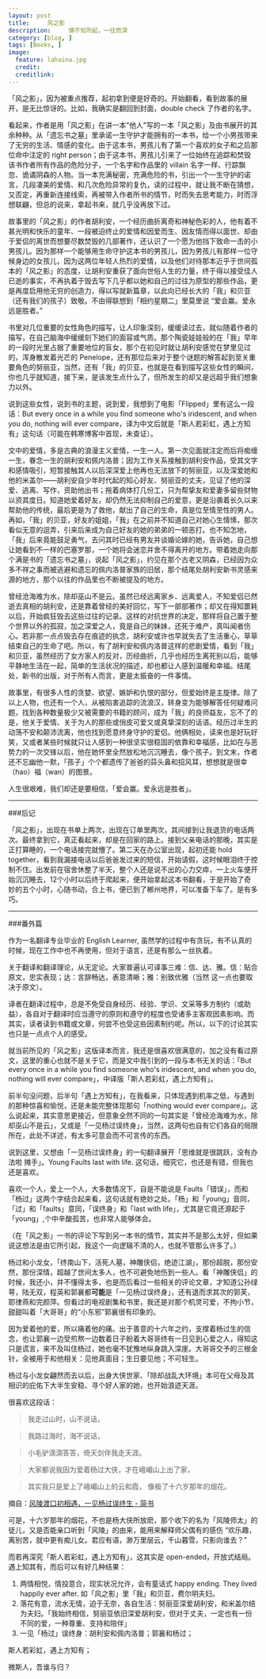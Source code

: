 ```yaml
---
layout: post  
title:     风之影
description:     情不知所起，一往而深
category: [blog, ]  
tags: [Books, ]  
image:
  feature: lahaina.jpg
  credit:   
  creditlink:   
---
```


「风之影」，因为被重点推荐，起初拿到便是好奇的。开始翻看，看到故事的展开，是无比惊讶的。比如，我确实是翻回到封面，double check 了作者的名字。

看起来，作者是用「风之影」在讲一本"他人"写的一本「风之影」及由书展开的其余种种。从「遗忘书之墓」里承诺一生守护才能拥有的一本书，给一个小男孩带来了无穷的生活、情感的变化。由于这本书，男孩儿有了第一个喜欢的女子和之后那位命中注定的 right person；由于这本书，男孩儿引来了一位始终在追踪和焚毁该书作者所有作品的危险分子，一个名字和作品里的 villain 名字一样、行踪飘忽、诡谲阴森的人物。当一本充满秘密，充满危险的书，引出一个一生守护的诺言，几段凄美的爱情、和几次危险异常的复仇，读的过程中，就让我不断在猜想，又否定，再重新连接线索，再被带入作者所书的情节，时而失去思考能力，时而浮想联翩，但总的说来，拿起书来，就几乎没再放下过。

故事里的「风之影」的作者胡利安，一个经历曲折离奇和神秘色彩的人，他有着不甚光明和快乐的童年、一段被迫终止的爱情和因爱而生、因友情而得以面世、却由于爱侣的离世而想要尽数焚毁的几部著作，还认识了一个愿为他挡下致命一击的小男孩儿。因为那样一个能够用生命守护这本书的男孩儿，因为男孩儿有那样一位守候身边的女孩儿，因为这两位年轻人热烈的爱情，以及他们对待那本近乎于世间孤本的「风之影」的态度，让胡利安重获了面向世俗人生的力量，终于得以接受佳人已逝的事实，不再执着于毁去写下几乎都以她和自己的过往为原型的那些作品，更是再度启用他无穷的创造力，得以写就新篇章，以此向已经长大的「我」和贝亚（还有我们的孩子）致敬。不由得联想到「相约星期二」里莫里说 “爱会赢。爱永远是胜者。”

书里对几位重要的女性角色的描写，让人印象深刻，缓缓读过去，就似随着作者的描写，在自己脑海中缓缓刻下她们的面容或气质。那个陶瓷娃娃般的在「我」早年的一段时光里占据了重要地位的盲女，那个在初见时就让胡利安感觉在梦里见过的，浑身散发着光芒的 Penelope，还有那位后来对于整个谜题的解答起到至关重要角色的努丽亚，当然，还有「我」的贝亚，也就是在看到描写这些女性的瞬间，你也几乎就知道，接下来，是该发生点什么了，但所发生的却又是远超乎我们想象力以外。

说到这些女性，说到书的主题，说到爱，我想到了电影「Flipped」里有这么一段话：But every once in a while you find someone who's iridescent, and when you do, nothing will ever compare，译为中文后就是「斯人若彩虹，遇上方知有」这句话（可能在韩寒博客中首现，未查证）。

文中的爱情，多是古典的浪漫主义爱情，一生一人。第一次见面就注定而后将痴缠一生，眷念一生的胡利安和佩内洛普；因为工作关系接触到胡利安作品，受其文字和感情吸引，短暂接触其人以后深深爱上他再也无法放下的努丽亚，以及深爱她和他的米盖尔——胡利安自少年时代起的知心好友、努丽亚的丈夫，见证了他的深爱、逃离、写作，资助他出书；拖着病体打几份工，只为帮挚友和爱妻多留些财物以资其度日。知道她爱着好友，却仍然无法抑制自己的爱意，更是沿袭着长久以来帮助他的传统，最后更是为了救他，献出了自己的生命，真是位至情至性的男人。再如，「我」的贝亚，好友的姐姐，「我」在之前并不知道自己对她心生情愫，那次看似无意的逗弄，引来后来成为自己好友的她的弟弟的一顿恶打。也不知怎地，「我」后来竟能鼓足勇气，去问其时已经有男友并谈婚论嫁的她，告诉她，自己想让她看到不一样的巴塞罗那，一个她将会迷恋并舍不得离开的地方。带着她走向那个满是书的「遗忘书之墓」，说起「风之影」，约见在那个古老又阴森，已经因为众多不祥之事而被逃避和遗忘的佩内洛普家族的旧居，那个结尾处胡利安新书灵感来源的地方，那个以往的作品里也不断被提及的地方。

曾经沧海难为水，除却巫山不是云。虽然已经远离家乡、远离爱人，不知爱侣已然逝去真相的胡利安，还是靠着曾经的美好回忆，写下一部部著作；却又在得知噩耗以后，开始疯狂毁去这些过往的记录。这样的对抗世界的决定，那样将自己置于整个世界以外的孤寂，加之深爱之人，竟是自己的妹妹，还死于难产，真叫闻者伤心。若非那一点点毁去存在痕迹的执念，胡利安或许也早就失去了生活重心，草草结束自己的生命了吧。所以，有了胡利安和佩内洛普这样的悲剧爱情，看到「我」和贝亚，虽然经历了女方家人的反对，历经曲折，几乎也经历生离死别以后，能够平静地生活在一起，简单的生活状况的描述，却也都让人感到温暖和幸福。结尾处，新书的出版，对于所有人而言，更是太振奋的一件事情。

故事里，有很多人性的贪婪、欲望、嫉妒和仇恨的部分，但爱始终是主旋律。除了以上人物，也还有一个人，从被陷害追踪的流浪汉，转身变为能够解答任何疑难问题，找到各种数量极少又被需要的书籍的顾问，成为「我」的良师益友，忘不了的是，他关于爱情、关于为人的那些或俏皮可爱又或真挚深刻的话语。经历过半生的动荡不安和颠沛流离，他也找到愿意终身守护的爱侣。他俩相处，读来也是好玩好笑，又或者某些时候就只让人感到一种很坚实很稳固的依靠和幸福感，比如在与恶势力的一次交锋以后，他在她怀里全然放松地沉沉睡去，像个孩子。到文末，作者还不忘幽他一默，「孩子」个个都遗传了爸爸的蒜头鼻和招风耳，想想就是很幸（hao）福（wan）的图景。

人生很艰难，我们却还是要相信，「爱会赢。爱永远是胜者」。

***

###后记

「风之影」，出现在书单上两次，出现在订单里两次，其间接到让我退货的电话两次。最终拿到它，真正看起来，却是在回家的路上。接到父亲电话的那晚，其实是正打算睡的，一个电话接完就懵了。第二天在办公室出现，起初还能 hold together，看到我漏接电话以后爸爸发过来的短信，开始请假，这时候眼泪终于控制不住。出发前在宿舍休整了半天，整个人还是说不出的心力交瘁，一上火车便开始沉沉睡去，12个小时以后终于爬起来，便开始拿起这本书翻看，于是开始了奇妙的五个小时，心随书动，合上书，便已到了郴州地界，可以准备下车了。是有多巧。

***

###番外篇

作为一名翻译专业毕业的 English Learner, 虽然学的过程中有贪玩，有不认真的时候，现在工作中也不再使用，但对于语言，还是有那么一丝执着。

关于翻译和翻译理论，从无定论。大家普遍认可译事三难：信、达、雅。信：贴合原文，忠实表现；达：言辞畅达，表意清晰；雅：别致优雅（当然 这一点也要取决于原文）。

译者在翻译过程中，总是不免受自身经历、经验、学识、文采等多方制约（或助益），各自对于翻译时应当遵守的原则和遵守的程度也受诸多主客观因素影响。而其实，读者读到书籍或文章，何尝不也受这些因素制约呢。所以，以下的讨论其实也只是一点点个人的感受。

就当前所见的「风之影」这版译本而言，我还是很喜欢很满意的，加之没有看过原文，这里的重心也就不是关于它，而是文中我引到的一段与本书无关的话：「But every once in a while you find someone who's iridescent, and when you do, nothing will ever compare」，中译版「斯人若彩虹，遇上方知有」。

前半句没问题，后半句「遇上方知有」，在我看来，只体现遇到机率之低，与遇到的那种惊喜和愉悦，还是未能完整体现那句「nothing would ever compare」。这么说起来，其实意思更接近，但意象全然不同的一句其实是「曾经沧海难为水，除却巫山不是云」，又或是「一见杨过误终身」，当然，这两句也自有它们各自的局限所在，此处不详述，有太多可意会而不可言传的东西。

说到这里，又想由「一见杨过误终身」的一句翻译展开「思维就是很跳跃，没有办法啦 摊手」。Young Faults last with life. 这句话，细究它，也还是有错，但我也还是喜欢。

喜欢一个人，爱上一个人，大多数情况下，自是不能说是 Faults「错误」，而和「杨过」这两个字结合起来看，这句话就有绝妙之处。「杨」和「young」音同，「过」和「faults」意同，「误终身」和「last with life」，尤其是它竟还源起于「young」,个中辛酸孤苦，也非常人能够体会。

（在「风之影」一书的评论下写到另一本书的情节，其实并不是那么太好，但如果说这想法是由它所引起，我这个一向逻辑不清的人，也就不管那么许多了。）

杨过和小龙女，「终南山下，活死人墓，神雕侠侣，绝迹江湖」，那份超脱，那份安然，那份深情，超越了世间太多人，也不可避免地伤到一些人。看「神雕侠侣」的时候，我还小，并不懂得太多，也是而后看过一些相关的评论文章，才知道公孙绿萼，陆无双，程英和郭襄都**可能**是「一见杨过误终身」，还有退而求其次的郭芙，耶律燕和完颜萍。但看过的电视剧集和书里，我还是对那个机灵可爱，不拘小节，甜甜叫着「大哥哥」的“小东邪”郭襄很有印象的。

因为爱着他的爱，所以痛着他的痛。出于善意的十六年之约，支撑着杨过生的信念，也让郭襄一边受煎熬一边数着日子盼着大哥哥终有一日见到心爱之人，得知这只是谎言，来不及叫住杨过，她也毫不犹豫地纵身跳入深崖。大哥哥交予的三根金针，全被用于和他相关：见他真面目；生日要见他；不可轻生。

杨过与小龙女翩然而去以后，出身大侠世家、「除却战乱大环境」本可在父母及其相识的庇佑下大半生安稳、寻个好人家的她，也开始浪迹天涯。

很喜欢这段话：

> 我走过山时，山不说话，

> 我路过海时，海不说话， 

> 小毛驴滴滴答答，倚天剑伴我走天涯。 

> 大家都说我因为爱着杨过大侠，才在峨嵋山上出了家， 

> 其实我只是爱上了峨嵋山上的云和霞，
> 像极了十六岁那年的烟花。

摘自：[风陵渡口初相遇，一见杨过误终生 - 简书](http://www.jianshu.com/p/05ae846c31f7)

可是，十六岁那年的烟花，不也是杨大侠所放麽，那个收下的名为「风陵师太」的徒儿，又是否能亲口听到「风陵」的由来，能用来解释师父偶有的感伤 “欢乐趣，离别苦，就中更有痴儿女。君应有语，渺万里层云，千山暮雪，只影向谁去？”

而若再深究「斯人若彩虹，遇上方知有」，这其实是 open-ended，开放式结局。遇上知其有，而后可以有好几种结果：

1. 两情相悦，情投意合，现实状况允许，会有童话式 happy ending. They lived happily ever after. 如「风之影」里「我」和贝亚，费尔明夫妇。
2. 落花有意，流水无情，迫于无奈，各自生活：努丽亚深爱胡利安，和米盖尔结为夫妇。「我始终相信，努丽亚依旧深爱胡利安，但对于丈夫，一定也有一份不同的爱，一种尊重、支持和陪伴」
3. 一见「杨过」误终身：胡利安和佩内洛普；郭襄和杨过；

斯人若彩虹，遇上方知有；

微斯人，吾谁与归？
